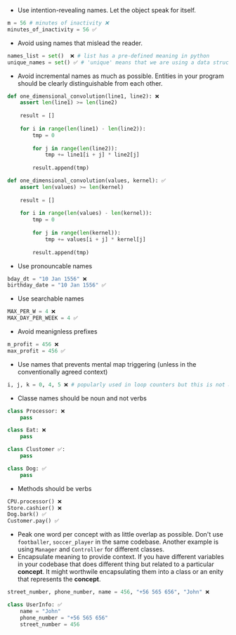 - Use intention-revealing names. Let the object speak for itself.
```python
m = 56 # minutes of inactivity ❌
minutes_of_inactivity = 56 ✅
```
- Avoid using names that mislead the reader.
```python
names_list = set()  ❌ # list has a pre-defined meaning in python
unique_names = set() ✅ # 'unique' means that we are using a data structure containing unique values
```
- Avoid incremental names as much as possible. Entities in your program should be clearly distinguishable from each other. 
```python
def one_dimensional_convolution(line1, line2): ❌
	assert len(line1) >= len(line2)
	
	result = []
	
	for i in range(len(line1) - len(line2)):
		tmp = 0
		
		for j in range(len(line2)):
			tmp += line1[i + j] * line2[j]
			
		result.append(tmp)
```
```python
def one_dimensional_convolution(values, kernel): ✅
	assert len(values) >= len(kernel)
	
	result = []
	
	for i in range(len(values) - len(kernel)):
		tmp = 0
		
		for j in range(len(kernel)):
			tmp += values[i + j] * kernel[j]
			
		result.append(tmp)
```
- Use pronouncable names
```python
bday_dt = "10 Jan 1556" ❌
birthday_date = "10 Jan 1556" ✅
```
- Use searchable names
```python
MAX_PER_W = 4 ❌
MAX_DAY_PER_WEEK = 4 ✅
```
- Avoid meanignless prefixes
```python
m_profit = 456 ❌
max_profit = 456 ✅
```
- Use names that prevents mental map triggering (unless in the conventionally agreed context)
```python
i, j, k = 0, 4, 5 ❌ # popularly used in loop counters but this is not a loop as expected in our mental model
```
- Classe names should be noun and not verbs

```python
class Processor: ❌
	pass 
```

```python
class Eat: ❌
	pass 
```

```python
class Clustomer ✅:
	pass
```

```python
class Dog: ✅
	pass 
```

- Methods should be verbs 
```python
CPU.processor() ❌
Store.cashier() ❌
Dog.bark() ✅
Customer.pay() ✅
```
- Peak one word per concept with as little overlap as possible. Don't use `footballer`, `soccer_player` in the same codebase. Another example is using  `Manager` and `Controller`  for different classes.
- Encapsulate meaning to provide context. If you have different variables in your codebase that does different thing but related to a particular **concept**. It might worthwile encapsulating them into a class or an enity that represents the **concept**.
```python
street_number, phone_number, name = 456, "+56 565 656", "John" ❌
```
```python
class UserInfo: ✅
	name = "John"
	phone_number = "+56 565 656"
   	street_number = 456
```
